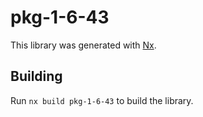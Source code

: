 # pkg-1-6-43

This library was generated with [Nx](https://nx.dev).

## Building

Run `nx build pkg-1-6-43` to build the library.
